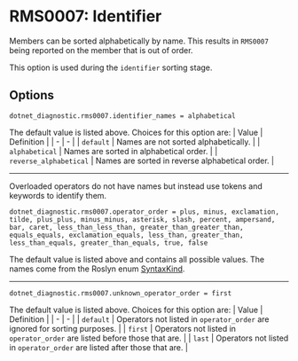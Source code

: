 # RMS0007: Identifier

Members can be sorted alphabetically by name. This results in `RMS0007` being reported on the member that is out of order.

This option is used during the `identifier` sorting stage.

## Options

```editorconfig
dotnet_diagnostic.rms0007.identifier_names = alphabetical
```

The default value is listed above. Choices for this option are:
| Value | Definition |
| - | - |
| `default` | Names are not sorted alphabetically. |
| `alphabetical` | Names are sorted in alphabetical order. |
| `reverse_alphabetical` | Names are sorted in reverse alphabetical order. |

___

Overloaded operators do not have names but instead use tokens and keywords to identify them.

```editorconfig
dotnet_diagnostic.rms0007.operator_order = plus, minus, exclamation, tilde, plus_plus, minus_minus, asterisk, slash, percent, ampersand, bar, caret, less_than_less_than, greater_than_greater_than, equals_equals, exclamation_equals, less_than, greater_than, less_than_equals, greater_than_equals, true, false
```

The default value is listed above and contains all possible values. The names come from the Roslyn enum [SyntaxKind](https://docs.microsoft.com/en-us/dotnet/api/microsoft.codeanalysis.csharp.syntaxkind).

___

```editorconfig
dotnet_diagnostic.rms0007.unknown_operator_order = first
```

The default value is listed above. Choices for this option are:
| Value | Definition |
| - | - |
| `default` | Operators not listed in `operator_order` are ignored for sorting purposes. |
| `first` | Operators not listed in `operator_order` are listed before those that are. |
| `last` | Operators not listed in `operator_order` are listed after those that are. |
